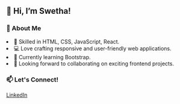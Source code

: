 <h2>👋 Hi, I’m Swetha!</h2>

<h3>🌷 About Me</h3>
<li> 🎨 Skilled in HTML, CSS, JavaScript, React.</li>
<li> 💻 Love crafting responsive and user-friendly web applications.</li>
<li>🌱 Currently learning Bootstrap.</li>
<li>💞️ Looking forward to collaborating on exciting frontend projects.</li>

<h3>📫 Let's Connect!</h3>
<a href="www.linkedin.com/in/swetha-s-s-63b3122b1">LinkedIn</a>

<!---
SSSwetha25/SSSwetha25 is a ✨ special ✨ repository because its `README.md` (this file) appears on your GitHub profile.
You can click the Preview link to take a look at your changes.
--->
